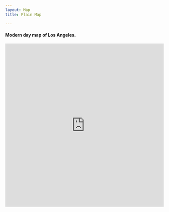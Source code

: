 ```yaml
---
layout: Map
title: Plain Map

---
```

#### Modern day map of Los Angeles.

<!-- Los Angeles, USA (33.999678,-118.300233) -->
<p><iframe allowfullscreen="" frameborder="0" height="520" src="https://api.mapbox.com/styles/v1/jrtieszen/ck7gj3i5r1en71jp85fp7fmy7.html?fresh=true&title=copy&access_token=pk.eyJ1IjoianJ0aWVzemVuIiwiYSI6ImNrNnYycThuazAxaXkzbm44NDk1YnZ2N2EifQ.IX9GMHEzrv74T-mxt3dVhg" webkitallowfullscreen="" width="100%"></iframe></p>
